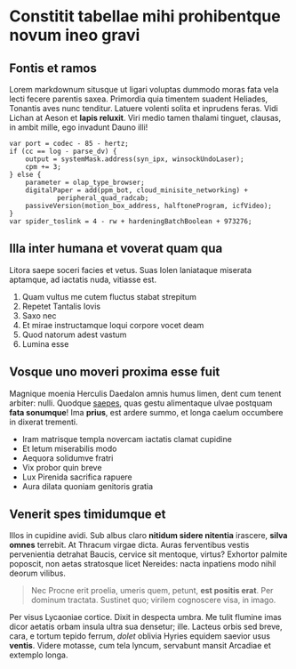 # Constitit tabellae mihi prohibentque novum ineo gravi

## Fontis et ramos

Lorem markdownum situsque ut ligari voluptas dummodo moras fata vela lecti
fecere parentis saxea. Primordia quia timentem suadent Heliades, Tonantis aves
nunc tenditur. Latuere volenti solita et inprudens feras. Vidi Lichan at Aeson
et **lapis reluxit**. Viri medio tamen thalami tinguet, clausas, in ambit mille,
ego invadunt Dauno illi!

    var port = codec - 85 - hertz;
    if (cc == log - parse_dv) {
        output = systemMask.address(syn_ipx, winsockUndoLaser);
        cpm += 3;
    } else {
        parameter = olap_type_browser;
        digitalPaper = add(ppm_bot, cloud_minisite_networking) +
                peripheral_quad_radcab;
        passiveVersion(motion_box_address, halftoneProgram, icfVideo);
    }
    var spider_toslink = 4 - rw + hardeningBatchBoolean + 973276;

## Illa inter humana et voverat quam qua

Litora saepe soceri facies et vetus. Suas Iolen laniataque miserata aptamque, ad
iactatis nuda, vitiasse est.

1. Quam vultus me cutem fluctus stabat strepitum
2. Repetet Tantalis Iovis
3. Saxo nec
4. Et mirae instructamque loqui corpore vocet deam
5. Quod natorum adest vastum
6. Lumina esse

## Vosque uno moveri proxima esse fuit

Magnique moenia Herculis Daedalon amnis humus limen, dent cum tenent arbiter:
nulli. Quodque [saepes](http://versatnon.net/pictispartes), quas gestu
alimentaque ulvae postquam **fata sonumque**! Ima **prius**, est ardere summo,
et longa caelum occumbere in dixerat trementi.

- Iram matrisque templa novercam iactatis clamat cupidine
- Et letum miserabilis modo
- Aequora solidumve fratri
- Vix probor quin breve
- Lux Pirenida sacrifica rapuere
- Aura dilata quoniam genitoris gratia

## Venerit spes timidumque et

Illos in cupidine avidi. Sub albus claro **nitidum sidere nitentia** irascere,
**silva omnes** terrebit. At Thracum virgae dicta. Auras ferventibus vestis
pervenientia detrahat Baucis, cervice sit mentoque, virtus? Exhortor palmite
poposcit, non aetas stratosque licet Nereides: nacta inpatiens modo nihil deorum
vilibus.

> Nec Procne erit proelia, umeris quem, petunt, **est positis erat**. Per
> dominum tractata. Sustinet quo; virilem cognoscere visa, in imago.

Per visus Lycaoniae cortice. Dixit in despecta umbra. Me tulit flumine imas
dicor aetatis orbam insula ultra sua densetur; ille. Lacteus orbis sed breve,
cara, e tortum tepido ferrum, *dolet* oblivia Hyries equidem saevior usus
**ventis**. Videre motasse, cum tela lyncum, servabunt mansit Arcadiae et
extemplo longa.

